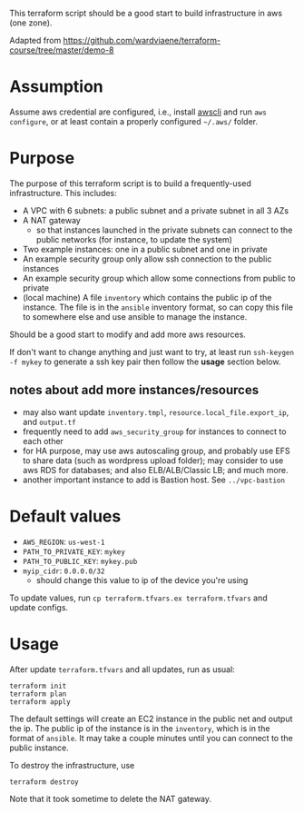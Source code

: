 This terraform script should be a good start to build infrastructure in aws (one zone).

Adapted from https://github.com/wardviaene/terraform-course/tree/master/demo-8 

# Assumption
Assume aws credential are configured, i.e., install [awscli](https://aws.amazon.com/cli/)
and run `aws configure`, or at least contain a properly configured `~/.aws/` folder.


# Purpose
The purpose of this terraform script is to build a frequently-used infrastructure. This
includes:

* A VPC with 6 subnets: a public subnet and a private subnet in all 3 AZs
* A NAT gateway
  - so that instances launched in the private subnets can connect to the public networks
    (for instance, to update the system)
* Two example instances: one in a public subnet and one in private
* An example security group only allow ssh connection to the public instances
* An example security group which allow some connections from public to private
* (local machine) A file `inventory` which contains the public ip of the instance. The
  file is in the `ansible` inventory format, so can copy this file to somewhere else and
  use ansible to manage the instance.

Should be a good start to modify and add more aws resources.

If don't want to change anything and just want to try, at least run `ssh-keygen -f mykey`
to generate a ssh key pair then follow the **usage** section below.

## notes about add more instances/resources
* may also want update `inventory.tmpl`, `resource.local_file.export_ip`, and `output.tf`
* frequently need to add `aws_security_group` for instances to connect to each other
* for HA purpose, may use aws autoscaling group, and probably use EFS to share data (such 
  as wordpress upload folder); may consider to use aws RDS for databases; and also 
  ELB/ALB/Classic LB; and much more.
* another important instance to add is Bastion host. See `../vpc-bastion`

# Default values
* `AWS_REGION`: `us-west-1`
* `PATH_TO_PRIVATE_KEY`: `mykey`
* `PATH_TO_PUBLIC_KEY`: `mykey.pub`
* `myip_cidr`: `0.0.0.0/32`
  - should change this value to ip of the device you're using

To update values, run `cp terraform.tfvars.ex terraform.tfvars` and update configs.


# Usage
After update `terraform.tfvars` and all updates, run as usual:

```
terraform init
terraform plan
terraform apply
```

The default settings will create an EC2 instance in the public net and output the ip.
The public ip of the instance is in the `inventory`, which is in the format of `ansible`.
It may take a couple minutes until you can connect to the public instance.

To destroy the infrastructure, use
```
terraform destroy
```
Note that it took sometime to delete the NAT gateway.

